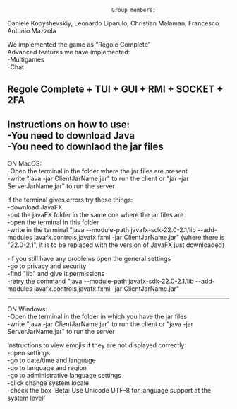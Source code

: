                                      Group members:  
Daniele Kopyshevskiy, Leonardo Liparulo, Christian Malaman, Francesco Antonio Mazzola  
  
We implemented the game as “Regole Complete”  
Advanced features we have implemented:  
-Multigames    
-Chat    
  
Regole Complete + TUI + GUI + RMI + SOCKET + 2FA  
-------------------------------------------------       
Instructions on how to use:  
-You need to download Java  
-You need to downlaod the jar files   
-------------------------------------------------   
ON MacOS:  
-Open the terminal in the folder where the jar files are present  
-write "java -jar ClientJarName.jar" to run the client or "jar -jar ServerJarName.jar" to run the server  
  
if the terminal gives errors try these things:  
-download JavaFX  
-put the javaFX folder in the same one where the jar files are  
-open the terminal in this folder  
-write in the terminal "java --module-path javafx-sdk-22.0-2.1/lib --add-modules javafx.controls,javafx.fxml -jar ClientJarName.jar" (where there is "22.0-2.1", it is to be   replaced with the version of JavaFX just downloaded)  
  
-if you still have any problems open the general settings  
-go to privacy and security  
-find "lib" and give it permissions  
-retry the command "java --module-path javafx-sdk-22.0-2.1/lib --add-modules javafx.controls,javafx.fxml -jar ClientJarName.jar" 
  
-------------------------------------------------           
ON Windows:  
-Open the terminal in the folder in which you have the jar files  
-write "java -jar ClientJarName.jar" to run the client or "java -jar ServerJarName.jar" to run the server 

Instructions to view emojis if they are not displayed correctly:  
-open settings  
-go to date/time and language  
-go to language and region  
-go to administrative language settings  
-click change system locale  
-check the box 'Beta: Use Unicode UTF-8 for language support at the system level'  
  
